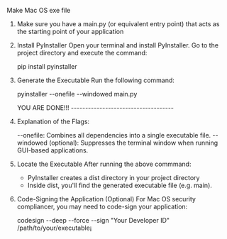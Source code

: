 Make Mac OS exe file


1. Make sure you have a main.py (or equivalent entry point) that acts as the starting point of your application

2. Install PyInstaller
   Open your terminal and install PyInstaller. Go to the project directory and execute the command:

   pip install pyinstaller

3. Generate the Executable
   Run the following command:

   pyinstaller --onefile --windowed main.py

   YOU ARE DONE!!! ------------------------------------

4. Explanation of the Flags:

   --onefile: Combines all dependencies into a single executable file.
   --windowed (optional): Suppresses the terminal window when running GUI-based applications.

5. Locate the Executable
   After running the above commmand:

   - PyInstaller creates a dist directory in your project directory
   - Inside dist, you'll find the generated executable file (e.g. main).


6. Code-Signing the Application (Optional)
   For Mac OS security compliancer, you may need to code-sign your application:

   codesign --deep --force --sign "Your Developer ID" /path/to/your/executable¡
